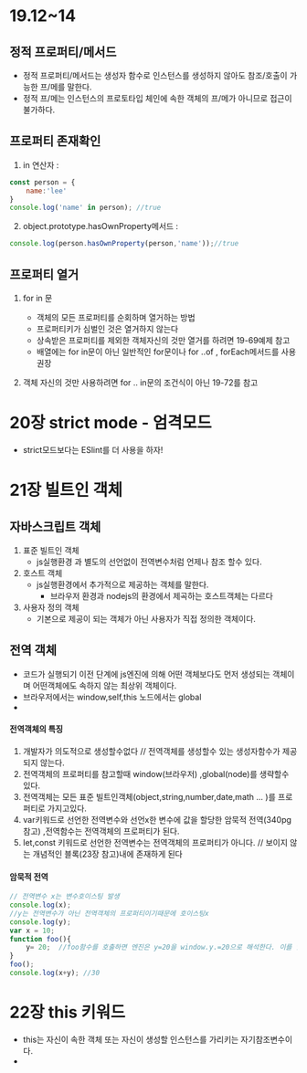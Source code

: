 # 19.12~14

## 정적 프로퍼티/메서드
- 정적 프로퍼티/메서드는 생성자 함수로 인스턴스를 생성하지 않아도 참조/호출이 가능한 프/메를 말한다.
- 정적 프/메는 인스턴스의 프로토타입 체인에 속한 객체의 프/메가 아니므로 접근이 불가하다.

## 프로퍼티 존재확인

1. in 연산자 : 
```js
const person = {
    name:'lee'
}
console.log('name' in person); //true
```
2. object.prototype.hasOwnProperty메서드 :
```js
console.log(person.hasOwnProperty(person,'name'));//true
```

## 프로퍼티 열거

1. for in 문
   - 객체의 모든 프로퍼티를 순회하며 열거하는 방법
   - 프로퍼티키가 심벌인 것은 열거하지 않는다
   - 상속받은 프로퍼티를 제외한 객체자신의 것만 열거를 하려면 19-69예제 참고
   - 배열에는 for in문이 아닌 일반적인 for문이나 for ..of , forEach메서드를 사용권장

2. 객체 자신의 것만 사용하려면 for .. in문의 조건식이 아닌 19-72를 참고

# 20장 strict mode - 엄격모드
- strict모드보다는 ESlint를 더 사용을 하자!

# 21장 빌트인 객체

## 자바스크립트 객체
1. 표준 빌트인 객체
   - js실행환경 과 별도의 선언없이 전역변수처럼 언제나 참조 할수 있다.
2. 호스트 객체 
   - js실행환경에서 추가적으로 제공하는 객체를 말한다.
      - 브라우저 환경과 nodejs의 환경에서 제곡하는 호스트객체는 다르다
3. 사용자 정의 객체
   - 기본으로 제공이 되는 객체가 아닌 사용자가 직접 정의한 객체이다.

## 전역 객체
- 코드가 실행되기 이전 단계에 js엔진에 의해 어떤 객체보다도 먼저 생성되는 객체이며 어떤객체에도 속하지 않는 최상위 객체이다.
- 브라우저에서는 window,self,this 노드에서는 global
- 
#### 전역객체의 특징
1. 개발자가 의도적으로 생성할수없다 // 전역객체를 생성할수 있는 생성자함수가 제공되지 않는다.
2. 전역객체의 프로퍼티를 참고할때 window(브라우저) ,global(node)를 생략할수 있다.
3. 전역객체는 모든 표준 빌트인객체(object,string,number,date,math ... )를 프로퍼티로 가지고있다.
4. var키워드로 선언한 전역변수와 선언x한 변수에 값을 할당한 암묵적 전역(340pg참고) ,전역함수는 전역객체의 프로퍼티가 된다.
5. let,const 키워드로 선언한 전역변수는 전역객체의 프로퍼티가 아니다. // 보이지 않는 개념적인 블록(23장 참고)내에 존재하게 된다

#### 암묵적 전역
```js
// 전역변수 x는 변수호이스팅 발생
console.log(x);
//y는 전역변수가 아닌 전역객체의 프로퍼티이기때문에 호이스팅x
console.log(y);
var x = 10;
function foo(){
    y= 20;  //foo함수를 호출하면 엔진은 y=20을 window.y.=20으로 해석한다. 이를 암묵적 전역이라하낟.
}
foo();
console.log(x+y); //30
```

# 22장 this 키워드
- this는 자신이 속한 객체 또는 자신이 생성할 인스턴스를 가리키는 자기참조변수이다.
- 